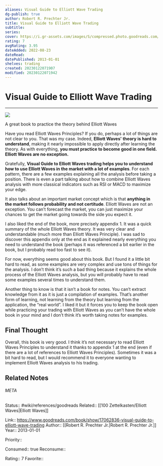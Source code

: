 ```yaml
---
aliases: Visual Guide to Elliott Wave Trading
dg-publish: true
author: Robert R. Prechter Jr.
title: Visual Guide to Elliott Wave Trading
subtitle: 
series: 
cover: https://i.gr-assets.com/images/S/compressed.photo.goodreads.com/books/1372048662l/17062836.jpg
rating: 7
avgRating: 3.95
dateAdded: 2022-08-23
dateRead: 
datePublished: 2013-01-01
shelves: trading
created: 20230122071907
modified: 20230122071942
---
```

# Visual Guide to Elliott Wave Trading
---
![](https://i.gr-assets.com/images/S/compressed.photo.goodreads.com/books/1372048662l/17062836.jpg)

A great book to practice the theory behind Elliott Waves

Have you read Elliott Waves Principles? If you do, perhaps a lot of things are not clear to you. That was my case. Indeed, **Elliott Waves' theory is hard to understand**, making it nearly impossible to apply directly after learning the theory. As with everything, **you must practice to become good in one field. Elliott Waves are no exception.**

Gratefully, **Visual Guide to Elliott Waves trading helps you to understand how to use Elliott Waves in the market with a lot of examples**. For each pattern, there are a few examples explaining all the analysis before taking a position. There is even a part talking about how to combine Elliott Waves analysis with more classical indicators such as RSI or MACD to maximize your edge.

It also talks about an important market concept which is that **anything in the market follows probability and not certitude**. Elliott Waves are not an exception. You can’t forecast the market, you can just maximize your chances to get the market going towards the side you expect it.

I also liked the end of the book, more precisely appendix 1. It was a quick summary of the whole Elliott Waves theory. It was very clear and understandable (much more than Elliott Waves Principle). I was sad to discover this appendix only at the end as it explained nearly everything you need to understand the book (perhaps it was referenced a bit earlier in the book, but I probably read too fast to see it).

For now, everything seems good about this book. But I found it a little bit hard to read, as some examples are very complex and use tons of things for the analysis. I don’t think it’s such a bad thing because it explains the whole process of the Elliott Waves analysis, but you will probably have to read some examples several times to understand them.

Another thing to know is that it isn’t a book for notes. You can’t extract knowledge from it as it is just a compilation of examples. That’s another form of learning, not learning from the theory but learning from the application, the “real world”. I liked it but it forces you to keep the book open while practicing your trading with Elliott Waves as you can’t have the whole book in your mind and I don’t think it’s worth taking notes for examples.

## Final Thought

Overall, this book is very good. I think it’s not necessary to read Elliott Waves Principles to understand it thanks to appendix 1 at the end (even if there are a lot of references to Elliott Waves Principles). Sometimes it was a bit hard to read, but I would recommend it to everyone wanting to implement Elliott Waves analysis to his trading.


## Related Notes




###### META
Status:: #wiki/references/goodreads
Related:: [[100 Zettelkasten/Elliott Waves\|Elliott Waves]]

Link:: https://www.goodreads.com/book/show/17062836-visual-guide-to-elliott-wave-trading
Author:: [[Robert R. Prechter Jr.\|Robert R. Prechter Jr.]]
Year:: 2013-01-01

Priority:: 

Consumed:: true
Reconsume:: 

Rating:: 7
Favorite:: 
